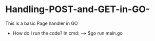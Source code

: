 # Handling-POST-and-GET-in-GO-
This is a basic Page handler in GO 

* How do I run the code? 
 In cmd: 
 --> $go run main.go 
 
